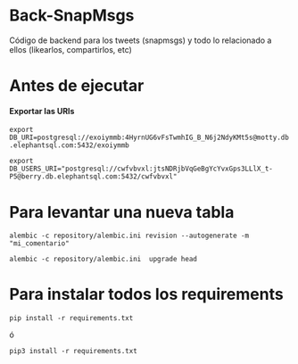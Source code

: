 # Back-SnapMsgs
Código de backend para los tweets (snapmsgs) y todo lo relacionado a ellos (likearlos, compartirlos, etc)



# Antes de ejecutar

#### Exportar las URIs

`export DB_URI=postgresql://exoiymmb:4HyrnUG6vFsTwmhIG_B_N6j2NdyKMt5s@motty.db.elephantsql.com:5432/exoiymmb`

`export DB_USERS_URI="postgresql://cwfvbvxl:jtsNDRjbVqGeBgYcYvxGps3LLlX_t-P5@berry.db.elephantsql.com:5432/cwfvbvxl"`


# Para levantar una nueva tabla

```
alembic -c repository/alembic.ini revision --autogenerate -m "mi_comentario"
```

```
alembic -c repository/alembic.ini  upgrade head
```


# Para instalar todos los requirements
```
pip install -r requirements.txt
```

ó

```
pip3 install -r requirements.txt
```